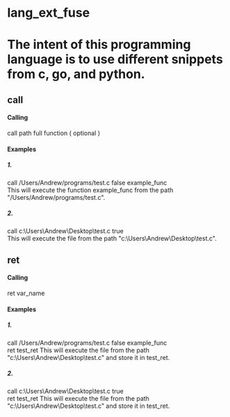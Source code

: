 # lang_ext_fuse
# The intent of this programming language is to use different snippets from c, go, and python.<br>
## call
#### Calling
call path full function ( optional )<br>
#### Examples
##### 1.
call /Users/Andrew/programs/test.c false example_func<br>
This will execute the function example_func from the path "/Users/Andrew/programs/test.c".<br>
##### 2.
call c:\Users\Andrew\Desktop\test.c true<br>
This will execute the file from the path "c:\Users\Andrew\Desktop\test.c".
## ret
#### Calling
ret var_name
#### Examples
##### 1.
call /Users/Andrew/programs/test.c false example_func<br>
ret test_ret
This will execute the file from the path "c:\Users\Andrew\Desktop\test.c" and store it in test_ret.
##### 2.
call c:\Users\Andrew\Desktop\test.c true<br>
ret test_ret
This will execute the file from the path "c:\Users\Andrew\Desktop\test.c" and store it in test_ret.